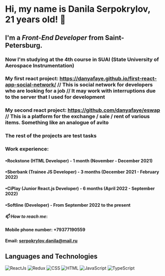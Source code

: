# Hi, my name is **Danila Serpokrylov, 21 years old**! 👋
## I'm a *Front-End Developer* from Saint-Petersburg.
### Now I'm studying at the 4th course in SUAI (State University of Aerospace Instrumentation)
### My first react project: https://danyafaye.github.io/first-react-app-social-network/ // This is social network for developers who are looking for a job // It may work with interruptions due to the server that I used for development
### My second react project: https://github.com/danyafaye/eswap // This is a platform for the exchange / sale / rent of various items. Something like an analogue of avito
### The rest of the projects are test tasks
### Work experience:
#### •Rockstone (HTML Developer) - 1 month (November - December 2021)
#### •Sberbank (Trainee JS Developer) - 3 months (December 2021 - February 2022)
#### •CiPlay (Junior React.js Developer) - 6 months (April 2022 - September 2022)
#### •Softline (Developer) - From September 2022 to the present
#### *📫 How to reach me*: 
#### Mobile phone number: +79377190559
#### Email: serpokrylov.danila@mail.ru
## Languages and Technologies
![ReactJs](https://img.shields.io/badge/-REACTJS-090909?style=for-the-badge&logo=React)
![Redux](https://img.shields.io/badge/-REDUX-090909?style=for-the-badge&logo=Redux)
![CSS](https://img.shields.io/badge/-CSS-090909?style=for-the-badge&logo=css3)
![HTML](https://img.shields.io/badge/-HTML-090909?style=for-the-badge&logo=html5)
![JavaScript](https://img.shields.io/badge/-JavaScript-090909?style=for-the-badge&logo=JavaScript)
![TypeScript](https://img.shields.io/badge/-TypeScript-090909?style=for-the-badge&logo=TypeScript)

<!--
**danyafaye/danyafaye** is a ✨ _special_ ✨ repository because its `README.md` (this file) appears on your GitHub profile.

Here are some ideas to get you started:

- 🔭 I’m currently working on ...
- 🌱 I’m currently learning ...
- 👯 I’m looking to collaborate on ...
- 🤔 I’m looking for help with ...
- 💬 Ask me about ...
- 📫 How to reach me: ...
- 😄 Pronouns: ...
- ⚡ Fun fact: ...
-->
